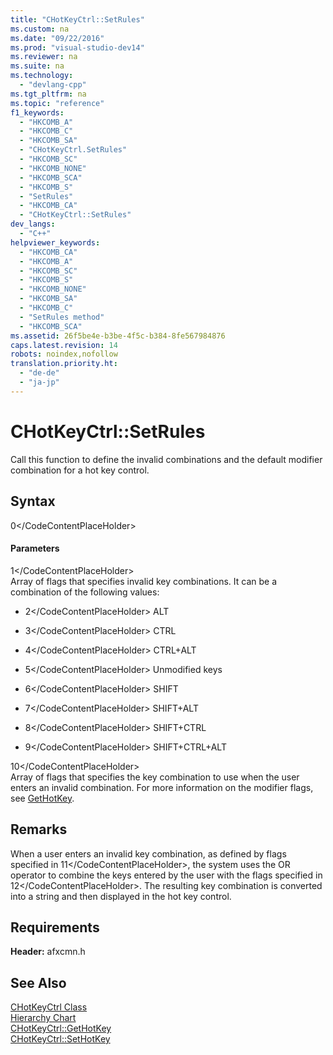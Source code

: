 ```yaml
---
title: "CHotKeyCtrl::SetRules"
ms.custom: na
ms.date: "09/22/2016"
ms.prod: "visual-studio-dev14"
ms.reviewer: na
ms.suite: na
ms.technology: 
  - "devlang-cpp"
ms.tgt_pltfrm: na
ms.topic: "reference"
f1_keywords: 
  - "HKCOMB_A"
  - "HKCOMB_C"
  - "HKCOMB_SA"
  - "CHotKeyCtrl.SetRules"
  - "HKCOMB_SC"
  - "HKCOMB_NONE"
  - "HKCOMB_SCA"
  - "HKCOMB_S"
  - "SetRules"
  - "HKCOMB_CA"
  - "CHotKeyCtrl::SetRules"
dev_langs: 
  - "C++"
helpviewer_keywords: 
  - "HKCOMB_CA"
  - "HKCOMB_A"
  - "HKCOMB_SC"
  - "HKCOMB_S"
  - "HKCOMB_NONE"
  - "HKCOMB_SA"
  - "HKCOMB_C"
  - "SetRules method"
  - "HKCOMB_SCA"
ms.assetid: 26f5be4e-b3be-4f5c-b384-8fe567984876
caps.latest.revision: 14
robots: noindex,nofollow
translation.priority.ht: 
  - "de-de"
  - "ja-jp"
---
```

# CHotKeyCtrl::SetRules
Call this function to define the invalid combinations and the default modifier combination for a hot key control.  
  
## Syntax  
  
<CodeContentPlaceHolder>0\</CodeContentPlaceHolder>  
#### Parameters  
 <CodeContentPlaceHolder>1\</CodeContentPlaceHolder>  
 Array of flags that specifies invalid key combinations. It can be a combination of the following values:  
  
-   <CodeContentPlaceHolder>2\</CodeContentPlaceHolder> ALT  
  
-   <CodeContentPlaceHolder>3\</CodeContentPlaceHolder> CTRL  
  
-   <CodeContentPlaceHolder>4\</CodeContentPlaceHolder> CTRL+ALT  
  
-   <CodeContentPlaceHolder>5\</CodeContentPlaceHolder> Unmodified keys  
  
-   <CodeContentPlaceHolder>6\</CodeContentPlaceHolder> SHIFT  
  
-   <CodeContentPlaceHolder>7\</CodeContentPlaceHolder> SHIFT+ALT  
  
-   <CodeContentPlaceHolder>8\</CodeContentPlaceHolder> SHIFT+CTRL  
  
-   <CodeContentPlaceHolder>9\</CodeContentPlaceHolder> SHIFT+CTRL+ALT  
  
 <CodeContentPlaceHolder>10\</CodeContentPlaceHolder>  
 Array of flags that specifies the key combination to use when the user enters an invalid combination. For more information on the modifier flags, see [GetHotKey](../vs140/chotkeyctrl--gethotkey.md).  
  
## Remarks  
 When a user enters an invalid key combination, as defined by flags specified in <CodeContentPlaceHolder>11\</CodeContentPlaceHolder>, the system uses the OR operator to combine the keys entered by the user with the flags specified in <CodeContentPlaceHolder>12\</CodeContentPlaceHolder>. The resulting key combination is converted into a string and then displayed in the hot key control.  
  
## Requirements  
 **Header:** afxcmn.h  
  
## See Also  
 [CHotKeyCtrl Class](../vs140/chotkeyctrl-class.md)   
 [Hierarchy Chart](../vs140/hierarchy-chart.md)   
 [CHotKeyCtrl::GetHotKey](../vs140/chotkeyctrl--gethotkey.md)   
 [CHotKeyCtrl::SetHotKey](../vs140/chotkeyctrl--sethotkey.md)